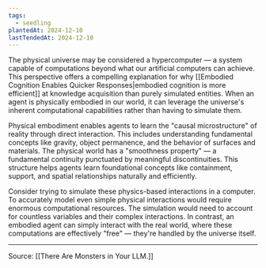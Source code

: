 ```yaml
---
tags:
  - seedling
plantedAt: 2024-12-10
lastTendedAt: 2024-12-10
---
```

The physical universe may be considered a hypercomputer — a system capable of computations beyond what our artificial computers can achieve. This perspective offers a compelling explanation for why [[Embodied Cognition Enables Quicker Responses|embodied cognition is more efficient]] at knowledge acquisition than purely simulated entities. When an agent is physically embodied in our world, it can leverage the universe's inherent computational capabilities rather than having to simulate them.

Physical embodiment enables agents to learn the "causal microstructure" of reality through direct interaction. This includes understanding fundamental concepts like gravity, object permanence, and the behavior of surfaces and materials. The physical world has a "smoothness property" — a fundamental continuity punctuated by meaningful discontinuities. This structure helps agents learn foundational concepts like containment, support, and spatial relationships naturally and efficiently.

Consider trying to simulate these physics-based interactions in a computer. To accurately model even simple physical interactions would require enormous computational resources. The simulation would need to account for countless variables and their complex interactions. In contrast, an embodied agent can simply interact with the real world, where these computations are effectively "free" — they're handled by the universe itself.

---

Source: [[There Are Monsters in Your LLM.]]